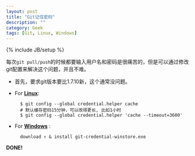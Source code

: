 ```yaml
---
layout: post
title: "Git记住密码"
description: ""
category: Geek
tags: [Git, Linux, Windows]
---
```

{% include JB/setup %}

每次`git pull/push`的时候都要输入用户名和密码是很痛苦的，但是可以通过修改git配置来解决这个问题，并且不难。<br/>

* 首先，要求git版本要比1.7.10新，这个通常没问题。

* For [**Linux**](https://help.github.com/articles/set-up-git#platform-linux):

		$ git config --global credential.helper cache
		# 默认缓存密码15分钟，可以改得更长, 比如1小时
		$ git config --global credential.helper 'cache --timeout=3600'

* For [**Windows**](https://help.github.com/articles/set-up-git#platform-windows) :
        
		download ↑ & install git-credential-winstore.exe

**DONE!**
